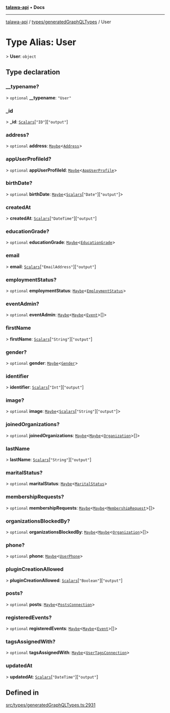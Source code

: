 [**talawa-api**](../../../README.md) • **Docs**

***

[talawa-api](../../../modules.md) / [types/generatedGraphQLTypes](../README.md) / User

# Type Alias: User

\> **User**: `object`

## Type declaration

### \_\_typename?

\> `optional` **\_\_typename**: `"User"`

### \_id

\> **\_id**: [`Scalars`](Scalars.md)\[`"ID"`\]\[`"output"`\]

### address?

\> `optional` **address**: [`Maybe`](Maybe.md)\<[`Address`](Address.md)\>

### appUserProfileId?

\> `optional` **appUserProfileId**: [`Maybe`](Maybe.md)\<[`AppUserProfile`](AppUserProfile.md)\>

### birthDate?

\> `optional` **birthDate**: [`Maybe`](Maybe.md)\<[`Scalars`](Scalars.md)\[`"Date"`\]\[`"output"`\]\>

### createdAt

\> **createdAt**: [`Scalars`](Scalars.md)\[`"DateTime"`\]\[`"output"`\]

### educationGrade?

\> `optional` **educationGrade**: [`Maybe`](Maybe.md)\<[`EducationGrade`](EducationGrade.md)\>

### email

\> **email**: [`Scalars`](Scalars.md)\[`"EmailAddress"`\]\[`"output"`\]

### employmentStatus?

\> `optional` **employmentStatus**: [`Maybe`](Maybe.md)\<[`EmploymentStatus`](EmploymentStatus.md)\>

### eventAdmin?

\> `optional` **eventAdmin**: [`Maybe`](Maybe.md)\<[`Maybe`](Maybe.md)\<[`Event`](Event.md)\>[]\>

### firstName

\> **firstName**: [`Scalars`](Scalars.md)\[`"String"`\]\[`"output"`\]

### gender?

\> `optional` **gender**: [`Maybe`](Maybe.md)\<[`Gender`](Gender.md)\>

### identifier

\> **identifier**: [`Scalars`](Scalars.md)\[`"Int"`\]\[`"output"`\]

### image?

\> `optional` **image**: [`Maybe`](Maybe.md)\<[`Scalars`](Scalars.md)\[`"String"`\]\[`"output"`\]\>

### joinedOrganizations?

\> `optional` **joinedOrganizations**: [`Maybe`](Maybe.md)\<[`Maybe`](Maybe.md)\<[`Organization`](Organization.md)\>[]\>

### lastName

\> **lastName**: [`Scalars`](Scalars.md)\[`"String"`\]\[`"output"`\]

### maritalStatus?

\> `optional` **maritalStatus**: [`Maybe`](Maybe.md)\<[`MaritalStatus`](MaritalStatus.md)\>

### membershipRequests?

\> `optional` **membershipRequests**: [`Maybe`](Maybe.md)\<[`Maybe`](Maybe.md)\<[`MembershipRequest`](MembershipRequest.md)\>[]\>

### organizationsBlockedBy?

\> `optional` **organizationsBlockedBy**: [`Maybe`](Maybe.md)\<[`Maybe`](Maybe.md)\<[`Organization`](Organization.md)\>[]\>

### phone?

\> `optional` **phone**: [`Maybe`](Maybe.md)\<[`UserPhone`](UserPhone.md)\>

### pluginCreationAllowed

\> **pluginCreationAllowed**: [`Scalars`](Scalars.md)\[`"Boolean"`\]\[`"output"`\]

### posts?

\> `optional` **posts**: [`Maybe`](Maybe.md)\<[`PostsConnection`](PostsConnection.md)\>

### registeredEvents?

\> `optional` **registeredEvents**: [`Maybe`](Maybe.md)\<[`Maybe`](Maybe.md)\<[`Event`](Event.md)\>[]\>

### tagsAssignedWith?

\> `optional` **tagsAssignedWith**: [`Maybe`](Maybe.md)\<[`UserTagsConnection`](UserTagsConnection.md)\>

### updatedAt

\> **updatedAt**: [`Scalars`](Scalars.md)\[`"DateTime"`\]\[`"output"`\]

## Defined in

[src/types/generatedGraphQLTypes.ts:2931](https://github.com/PalisadoesFoundation/talawa-api/blob/790ab2939a7c80eb0ff31afd318f8889a001f225/src/types/generatedGraphQLTypes.ts#L2931)
